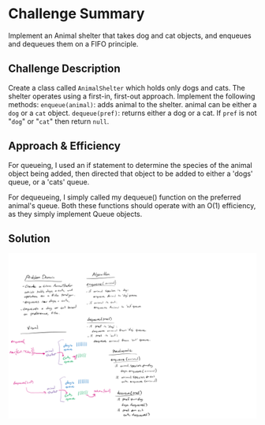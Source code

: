 # Challenge Summary

Implement an Animal shelter that takes dog and cat objects, and enqueues and dequeues them on a FIFO principle.

## Challenge Description
<!-- Description of the challenge -->
Create a class called `AnimalShelter` which holds only dogs and cats. The shelter operates using a first-in, first-out approach.
Implement the following methods:
`enqueue(animal)`: adds animal to the shelter. animal can be either a `dog` or a `cat` object.
`dequeue(pref)`: returns either a dog or a cat. If `pref` is not "`dog`" or "`cat`" then return `null`.

## Approach & Efficiency
<!-- What approach did you take? Why? What is the Big O space/time for this approach? -->
For queueing, I used an if statement to determine the species of the animal object being added, then directed that object to be added to either a 'dogs' queue, or a 'cats' queue.

For dequeueing, I simply called my dequeue() function on the preferred animal's queue. Both these functions should operate with an O(1) efficiency, as they simply implement Queue objects.

## Solution
<!-- Embedded whiteboard image -->
![arrayWhiteboard](../../assets/animal-shelter.png)
